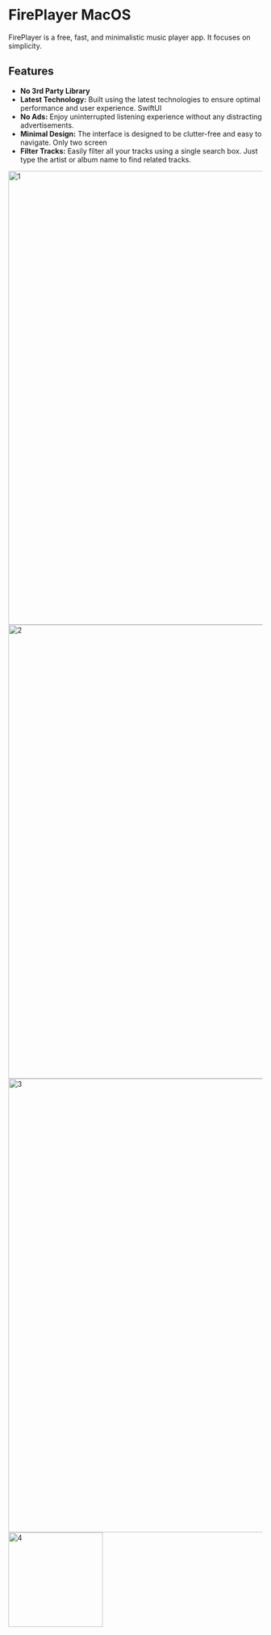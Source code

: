 # FirePlayer MacOS

FirePlayer is a free, fast, and minimalistic music player app. It focuses on simplicity.

## Features

+ **No 3rd Party Library**
+ **Latest Technology:** Built using the latest technologies to ensure optimal performance and user experience. SwiftUI
+ **No Ads:** Enjoy uninterrupted listening experience without any distracting advertisements.
+ **Minimal Design:** The interface is designed to be clutter-free and easy to navigate. Only two screen
+ **Filter Tracks:** Easily filter all your tracks using a single search box. Just type the artist or album name to find related tracks.

<img width="898" alt="1" src="https://github.com/alperozturk96/FirePlayer/assets/67455295/61c020e0-6ba1-4b5c-a9ac-c296d9ab2458">
<img width="898" alt="2" src="https://github.com/alperozturk96/FirePlayer/assets/67455295/37133717-11e1-4f00-8ad4-4de2a2ac85a1">
<img width="898" alt="3" src="https://github.com/alperozturk96/FirePlayer/assets/67455295/b59a297b-3bb6-479e-9e72-2b73ad24d5d0">
<img width="187" alt="4" src="https://github.com/alperozturk96/FirePlayer/assets/67455295/8e1189a3-338f-4d80-8f09-15eee74a6441">
